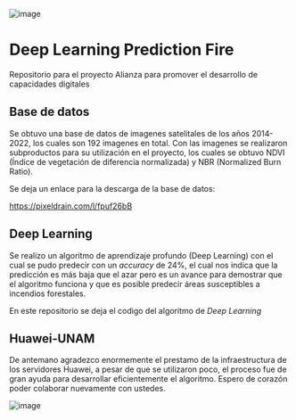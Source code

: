 ![image](https://github.com/bevins93/dlpredfire/assets/71290362/f6bfc053-92a5-454d-9896-ed36ffba5cad)


# Deep Learning Prediction Fire
Repositorio para el proyecto Alianza para promover el desarrollo de capacidades digitales

## Base de datos
Se obtuvo una base de datos de imagenes satelitales de los años 2014-2022, los cuales son 192 imagenes en total. Con las imagenes se realizaron subproductos para su utilización en el proyecto, los cuales se obtuvo NDVI (Índice de vegetación de diferencia normalizada) y NBR (Normalized Burn Ratio). 

Se deja un enlace para la descarga de la base de datos:

https://pixeldrain.com/l/fpuf26bB 

## Deep Learning

Se realizo un algoritmo de aprendizaje profundo (Deep Learning) con el cual se pudo predecir con un *accuracy* de 24%, el cual nos indica que la predicción es más baja que el azar pero es un avance para demostrar que el algoritmo funciona y que es posible predecir áreas susceptibles a incendios forestales.

En este repositorio se deja el codigo del algoritmo de *Deep Learning*

## Huawei-UNAM

De antemano agradezco enormemente el prestamo de la infraestructura de los servidores Huawei, a pesar de que se utilizaron poco, el proceso fue de gran ayuda para desarrollar eficientemente el algoritmo. Espero de corazón poder colaborar nuevamente con ustedes.


![image](https://github.com/bevins93/dlpredfire/assets/71290362/cb64902a-9007-4ab3-839d-6d7910ecbcc8)
